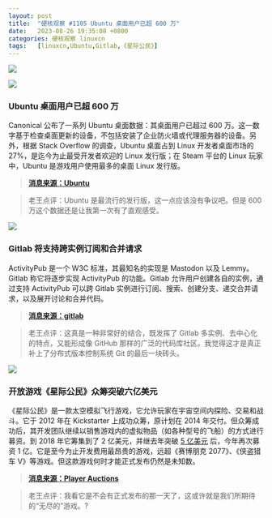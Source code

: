 ```yaml
---
layout: post
title:	"硬核观察 #1105 Ubuntu 桌面用户已超 600 万"
date:	2023-08-26 19:35:08 +0800 
categories:	硬核观察 linuxcn 
tags:	[linuxcn,Ubuntu,Gitlab,《星际公民》]
---
```



![](/Asserts/Images//attachment/album/202308/26/193347zc6ue9w2eg6z9yww.jpg)


![](/Asserts/Images//attachment/album/202308/26/193400igftagdtzdfzvtje.jpg)


### Ubuntu 桌面用户已超 600 万


Canonical 公布了一系列 Ubuntu 桌面数据：其桌面用户已超过 600 万。这一数字基于检查桌面更新的设备，不包括安装了企业防火墙或代理服务器的设备。另外，根据 Stack Overflow 的调查，Ubuntu 桌面占到 Linux 开发者桌面市场的 27%，是迄今为止最受开发者欢迎的 Linux 发行版；在 Steam 平台的 Linux 玩家中，Ubuntu 是游戏用户使用最多的桌面 Linux 发行版。



> 
> **[消息来源：Ubuntu](https://ubuntu.com/blog/ubuntu-desktop-charting-a-course-for-the-future)**
> 
> 
> 



> 
> 老王点评：Ubuntu 是最流行的发行版，这一点应该没有争议吧。但是 600 万这个数据还是让我第一次有了直观感受。
> 
> 
> 


![](/Asserts/Images//attachment/album/202308/26/193411k3izpyqqowpblfuy.jpg)


### Gitlab 将支持跨实例订阅和合并请求


ActivityPub 是一个 W3C 标准，其最知名的实现是 Mastodon 以及 Lemmy。Gitlab 称它将逐步实现 ActivityPub 的功能。Gitlab 允许用户创建各自的实例，通过支持 ActivityPub 可以跨 Gitlab 实例进行订阅、搜索、创建分支、递交合并请求，以及展开讨论和合并代码。



> 
> **[消息来源：gitlab](https://gitlab.com/groups/gitlab-org/-/epics/11247)**
> 
> 
> 



> 
> 老王点评：这真是一种非常好的结合，既发挥了 Gitlab 多实例、去中心化的特点，又能形成像 GitHub 那样的广泛的代码库社区。我觉得这才是真正补上了分布式版本控制系统 Git 的最后一块砖头。
> 
> 
> 


![](/Asserts/Images//attachment/album/202308/26/193425wkdjds6bkkmvdskj.jpg)


### 开放游戏《星际公民》众筹突破六亿美元


《星际公民》是一款太空模拟飞行游戏，它允许玩家在宇宙空间内探险、交易和战斗。它于 2012 年在 Kickstarter 上成功众筹，原计划在 2014 年交付。但众筹成功后，其开发团队继续以销售游戏内的虚拟物品（如各种型号的飞船）的方式进行募资。到 2018 年它筹集到了 2 亿美元，并继去年突破 [5 亿美元](/article-15059-1.html) 后，今年再次募资 1 亿。它是至今为止开发费用最昂贵的游戏，远超《赛博朋克 2077》、《侠盗猎车 V》等游戏。但这款游戏何时才能正式发布仍然是未知数。



> 
> **[消息来源：Player Auctions](https://blog.playerauctions.com/star-citizen/star-citizen-has-passed-600-million-in-backer-funding/)**
> 
> 
> 



> 
> 老王点评：我看它是不会有正式发布的那一天了，这或许就是我们所期待的“无尽的”游戏。?
> 
> 
>
